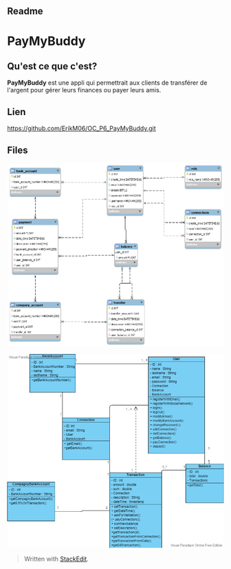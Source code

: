 ﻿## Readme

# PayMyBuddy
## Qu'est ce que c'est?
**PayMyBuddy** est une appli qui permettrait aux clients de transférer de l'argent pour gérer leurs finances ou payer leurs amis.

 ## Lien
 https://github.com/ErikM06/OC_P6_PayMyBuddy.git
 
## Files

![BDD diagram](diagrams/P6_DBB_Modele/P6_DBB_Modele.png)

![Class diagram](diagrams/P6_DBB_Modele/domaine_metier_P6.png)





> Written with [StackEdit](https://stackedit.io/).
